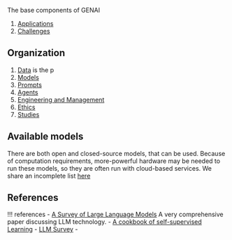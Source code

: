 The base components of GENAI
1. [Applications](applications.md)
1. [Challenges](challenges.md)

## Organization

1. [Data](../data/index.md) is the p
1. [Models](../architectures/index.md)
1. [Prompts](../prompt_engineering/prompting.md)
1. [Agents](../agents/index.md)
1. [Engineering and Management](../enablement/index.md)
1. [Ethics](../ethics/ethics.md)
1. [Studies](../studies/studies.md)

## Available models

There are both open and closed-source models, that can be used. Because of computation requirements, more-powerful hardware may be needed to run these models, so they are often run with cloud-based services. We share an incomplete list [here](../enablement/models.md)

## References

!!! references
    - [A Survey of Large Language Models](https://arxiv.org/pdf/2303.18223.pdf) A very comprehensive paper discussing LLM technology. 
    - [A cookbook of self-supervised Learning](https://arxiv.org/pdf/2304.12210.pdf) 
    - [LLM Survey](https://github.com/RUCAIBox/LLMSurvey)
    - [](https://www.understandingai.org/p/large-language-models-explained-with)